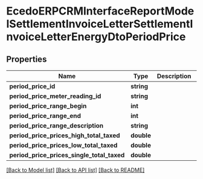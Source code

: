 # EcedoERPCRMInterfaceReportModelSettlementInvoiceLetterSettlementInvoiceLetterEnergyDtoPeriodPrice

## Properties
Name | Type | Description | Notes
------------ | ------------- | ------------- | -------------
**period_price_id** | **string** |  | [optional] 
**period_price_meter_reading_id** | **string** |  | [optional] 
**period_price_range_begin** | **int** |  | [optional] 
**period_price_range_end** | **int** |  | [optional] 
**period_price_range_description** | **string** |  | [optional] 
**period_price_prices_high_total_taxed** | **double** |  | [optional] 
**period_price_prices_low_total_taxed** | **double** |  | [optional] 
**period_price_prices_single_total_taxed** | **double** |  | [optional] 

[[Back to Model list]](../README.md#documentation-for-models) [[Back to API list]](../README.md#documentation-for-api-endpoints) [[Back to README]](../README.md)


